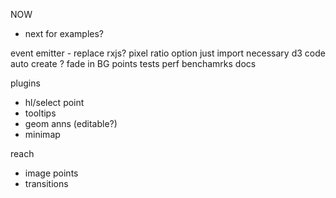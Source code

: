 
NOW
- next for examples?

event emitter - replace rxjs?
pixel ratio option
just import necessary d3 code
auto create <canvas>?
fade in BG points
tests
perf benchamrks
docs

plugins
- hl/select point
- tooltips
- geom anns (editable?)
- minimap

reach
- image points
- transitions